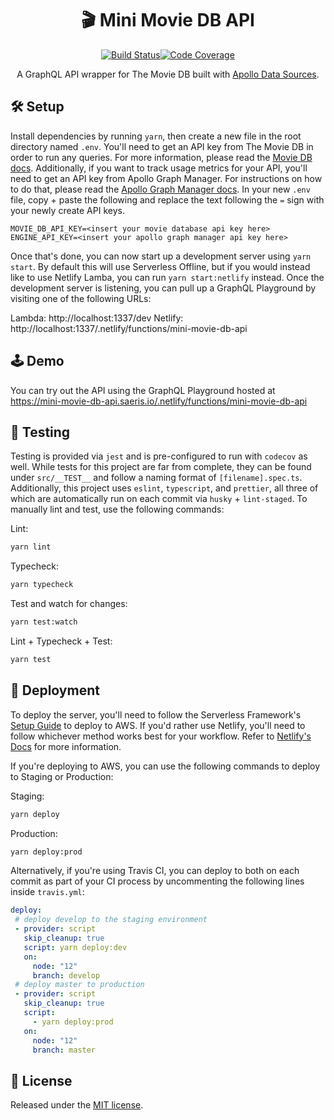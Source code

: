 <h1 align="center" style="display: block; text-align: center;">🎬 Mini Movie DB API</h1>
<p align="center"><a href="https://travis-ci.com/Saeris/mini-movie-db-api"><img src="https://travis-ci.com/Saeris/mini-movie-db-api.svg?branch=master" alt="Build Status" /></a><a href="https://codecov.io/gh/Saeris/mini-movie-db-api"><img src="https://codecov.io/gh/Saeris/mini-movie-db-api/branch/master/graph/badge.svg" alt="Code Coverage"/></a></p>
<p align="center">A GraphQL API wrapper for The Movie DB built with <a href="https://www.apollographql.com/docs/apollo-server/features/data-sources.html">Apollo Data Sources</a>.</p>

## 🛠️ Setup

Install dependencies by running `yarn`, then create a new file in the root directory named `.env`. You'll need to get an API key from The Movie DB in order to run any queries. For more information, please read the [Movie DB docs](https://developers.themoviedb.org/3/getting-started/introduction). Additionally, if you want to track usage metrics for your API, you'll need to get an API key from Apollo Graph Manager. For instructions on how to do that, please read the [Apollo Graph Manager docs](https://www.apollographql.com/docs/graph-manager/). In your new `.env` file, copy + paste the following and replace the text following the `=` sign with your newly create API keys.

```
MOVIE_DB_API_KEY=<insert your movie database api key here>
ENGINE_API_KEY=<insert your apollo graph manager api key here>
```

Once that's done, you can now start up a development server using `yarn start`. By default this will use Serverless Offline, but if you would instead like to use Netlify Lamba, you can run `yarn start:netlify` instead. Once the development server is listening, you can pull up a GraphQL Playground by visiting one of the following URLs:

Lambda: http://localhost:1337/dev
Netlify: http://localhost:1337/.netlify/functions/mini-movie-db-api

## 🕹️ Demo

You can try out the API using the GraphQL Playground hosted at https://mini-movie-db-api.saeris.io/.netlify/functions/mini-movie-db-api

## 🧪 Testing

Testing is provided via `jest` and is pre-configured to run with `codecov` as well. While tests for this project are far from complete, they can be found under `src/__TEST__` and follow a naming format of `[filename].spec.ts`. Additionally, this project uses `eslint`, `typescript`, and `prettier`, all three of which are automatically run on each commit via `husky` + `lint-staged`. To manually lint and test, use the following commands:

Lint:
```bash
yarn lint
```

Typecheck:
```bash
yarn typecheck
```

Test and watch for changes:
```bash
yarn test:watch
```

Lint + Typecheck + Test:
```bash
yarn test
```

## 🚢 Deployment

To deploy the server, you'll need to follow the Serverless Framework's [Setup Guide](https://serverless.com/framework/docs/providers/aws/guide/installation/) to deploy to AWS. If you'd rather use Netlify, you'll need to follow whichever method works best for your workflow. Refer to [Netlify's Docs](https://docs.netlify.com/configure-builds/get-started/) for more information.

If you're deploying to AWS, you can use the following commands to deploy to Staging or Production:

Staging:
```bash
yarn deploy
```

Production:
```bash
yarn deploy:prod
```

Alternatively, if you're using Travis CI, you can deploy to both on each commit as part of your CI process by uncommenting the following lines inside `travis.yml`:

```yaml
deploy:
 # deploy develop to the staging environment
 - provider: script
   skip_cleanup: true
   script: yarn deploy:dev
   on:
     node: "12"
     branch: develop
 # deploy master to production
 - provider: script
   skip_cleanup: true
   script:
     - yarn deploy:prod
   on:
     node: "12"
     branch: master
```

## 🥂 License

Released under the [MIT license](https://github.com/Saeris/mini-movie-db-api/blob/master/LICENSE.md).
